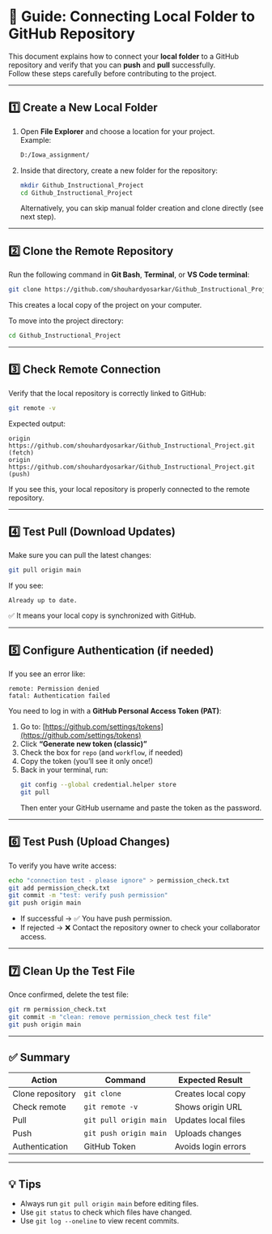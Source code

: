 # 🧭 Guide: Connecting Local Folder to GitHub Repository

This document explains how to connect your **local folder** to a GitHub repository and verify that you can **push** and **pull** successfully.  
Follow these steps carefully before contributing to the project.

---

## 1️⃣ Create a New Local Folder

1. Open **File Explorer** and choose a location for your project.  
   Example:
   ```bash
   D:/Iowa_assignment/
   ```

2. Inside that directory, create a new folder for the repository:
   ```bash
   mkdir Github_Instructional_Project
   cd Github_Instructional_Project
   ```

   Alternatively, you can skip manual folder creation and clone directly (see next step).

---

## 2️⃣ Clone the Remote Repository

Run the following command in **Git Bash**, **Terminal**, or **VS Code terminal**:

```bash
git clone https://github.com/shouhardyosarkar/Github_Instructional_Project.git
```

This creates a local copy of the project on your computer.

To move into the project directory:
```bash
cd Github_Instructional_Project
```

---

## 3️⃣ Check Remote Connection

Verify that the local repository is correctly linked to GitHub:

```bash
git remote -v
```

Expected output:
```
origin  https://github.com/shouhardyosarkar/Github_Instructional_Project.git (fetch)
origin  https://github.com/shouhardyosarkar/Github_Instructional_Project.git (push)
```

If you see this, your local repository is properly connected to the remote repository.

---

## 4️⃣ Test Pull (Download Updates)

Make sure you can pull the latest changes:

```bash
git pull origin main
```

If you see:
```
Already up to date.
```
✅ It means your local copy is synchronized with GitHub.

---

## 5️⃣ Configure Authentication (if needed)

If you see an error like:
```
remote: Permission denied
fatal: Authentication failed
```

You need to log in with a **GitHub Personal Access Token (PAT)**:

1. Go to: [https://github.com/settings/tokens](https://github.com/settings/tokens)  
2. Click **“Generate new token (classic)”**  
3. Check the box for `repo` (and `workflow`, if needed)  
4. Copy the token (you’ll see it only once!)  
5. Back in your terminal, run:
   ```bash
   git config --global credential.helper store
   git pull
   ```
   Then enter your GitHub username and paste the token as the password.

---

## 6️⃣ Test Push (Upload Changes)

To verify you have write access:

```bash
echo "connection test - please ignore" > permission_check.txt
git add permission_check.txt
git commit -m "test: verify push permission"
git push origin main
```

- If successful → ✅ You have push permission.
- If rejected → ❌ Contact the repository owner to check your collaborator access.

---

## 7️⃣ Clean Up the Test File

Once confirmed, delete the test file:

```bash
git rm permission_check.txt
git commit -m "clean: remove permission_check test file"
git push origin main
```

---

## ✅ Summary

| Action | Command | Expected Result |
|---------|----------|-----------------|
| Clone repository | `git clone` | Creates local copy |
| Check remote | `git remote -v` | Shows origin URL |
| Pull | `git pull origin main` | Updates local files |
| Push | `git push origin main` | Uploads changes |
| Authentication | GitHub Token | Avoids login errors |

---

## 💡 Tips

- Always run `git pull origin main` before editing files.  
- Use `git status` to check which files have changed.  
- Use `git log --oneline` to view recent commits.
